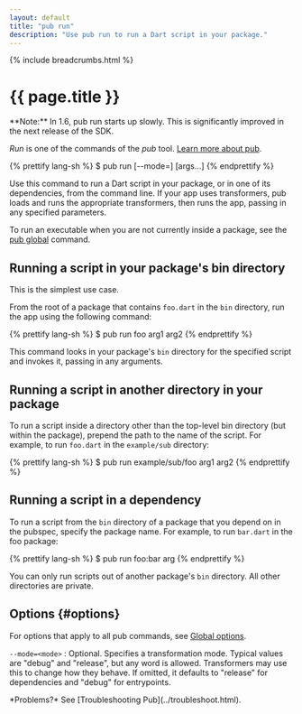 ```yaml
---
layout: default
title: "pub run"
description: "Use pub run to run a Dart script in your package."
---
```


{% include breadcrumbs.html %}

# {{ page.title }}

<aside class="alert alert-info" markdown="1">
**Note:** In 1.6, pub run starts up slowly. This is significantly improved
in the next release of the SDK.
</aside>

_Run_ is one of the commands of the _pub_ tool.
[Learn more about pub](/tools/pub/).

{% prettify lang-sh %}
$ pub run [--mode=<mode>] <executable> [args...]
{% endprettify %}

Use this command to run a Dart script in your package,
or in one of its dependencies, from the command line.
If your app uses transformers, pub loads and runs the appropriate
transformers, then runs the app, passing in any specified parameters.

To run an executable when you are not currently inside a package,
see the [pub global](pub-global.html) command.

## Running a script in your package's bin directory

This is the simplest use case.

From the root of a package that contains `foo.dart`
in the `bin` directory, run the app using the following command:

{% prettify lang-sh %}
$ pub run foo arg1 arg2
{% endprettify %}

This command looks in your package's `bin` directory for the
specified script and invokes it, passing in any arguments.

## Running a script in another directory in your package

To run a script inside a directory other than the top-level
bin directory (but within the package), prepend the path 
to the name of the script.
For example, to run `foo.dart` in the `example/sub` directory:

{% prettify lang-sh %}
$ pub run example/sub/foo arg1 arg2
{% endprettify %}

## Running a script in a dependency

To run a script from the `bin` directory of a package that you depend on
in the pubspec, specify the package name.
For example, to run `bar.dart` in the foo package:

{% prettify lang-sh %}
$ pub run foo:bar arg
{% endprettify %}

You can only run scripts out of another package's `bin` directory.
All other directories are private.

## Options {#options}

For options that apply to all pub commands, see
[Global options](/tools/pub/cmd/#global-options).

<code>--mode=&lt;mode&gt;</code>
: Optional. Specifies a transformation mode. Typical values are
  "debug" and "release", but any word is allowed.
  Transformers may use this to change how they behave.
  If omitted, it defaults to "release" for dependencies and
  "debug" for entrypoints.

<aside class="alert alert-info" markdown="1">
*Problems?*
See [Troubleshooting Pub](../troubleshoot.html).
</aside>
